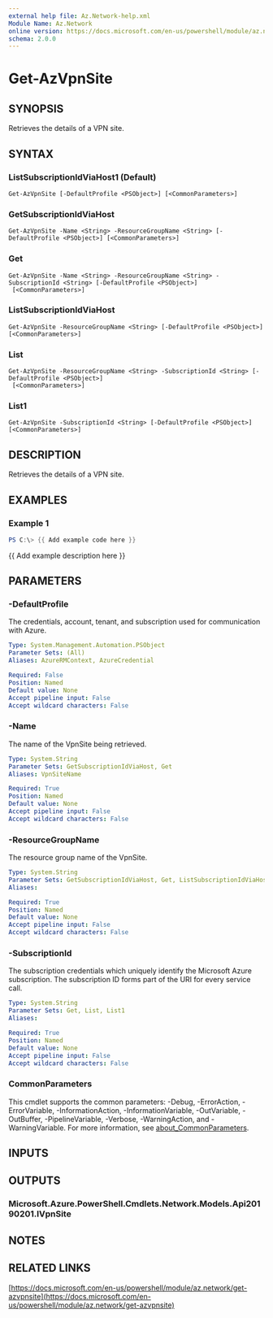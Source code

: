 ```yaml
---
external help file: Az.Network-help.xml
Module Name: Az.Network
online version: https://docs.microsoft.com/en-us/powershell/module/az.network/get-azvpnsite
schema: 2.0.0
---
```


# Get-AzVpnSite

## SYNOPSIS
Retrieves the details of a VPN site.

## SYNTAX

### ListSubscriptionIdViaHost1 (Default)
```
Get-AzVpnSite [-DefaultProfile <PSObject>] [<CommonParameters>]
```

### GetSubscriptionIdViaHost
```
Get-AzVpnSite -Name <String> -ResourceGroupName <String> [-DefaultProfile <PSObject>] [<CommonParameters>]
```

### Get
```
Get-AzVpnSite -Name <String> -ResourceGroupName <String> -SubscriptionId <String> [-DefaultProfile <PSObject>]
 [<CommonParameters>]
```

### ListSubscriptionIdViaHost
```
Get-AzVpnSite -ResourceGroupName <String> [-DefaultProfile <PSObject>] [<CommonParameters>]
```

### List
```
Get-AzVpnSite -ResourceGroupName <String> -SubscriptionId <String> [-DefaultProfile <PSObject>]
 [<CommonParameters>]
```

### List1
```
Get-AzVpnSite -SubscriptionId <String> [-DefaultProfile <PSObject>] [<CommonParameters>]
```

## DESCRIPTION
Retrieves the details of a VPN site.

## EXAMPLES

### Example 1
```powershell
PS C:\> {{ Add example code here }}
```

{{ Add example description here }}

## PARAMETERS

### -DefaultProfile
The credentials, account, tenant, and subscription used for communication with Azure.

```yaml
Type: System.Management.Automation.PSObject
Parameter Sets: (All)
Aliases: AzureRMContext, AzureCredential

Required: False
Position: Named
Default value: None
Accept pipeline input: False
Accept wildcard characters: False
```

### -Name
The name of the VpnSite being retrieved.

```yaml
Type: System.String
Parameter Sets: GetSubscriptionIdViaHost, Get
Aliases: VpnSiteName

Required: True
Position: Named
Default value: None
Accept pipeline input: False
Accept wildcard characters: False
```

### -ResourceGroupName
The resource group name of the VpnSite.

```yaml
Type: System.String
Parameter Sets: GetSubscriptionIdViaHost, Get, ListSubscriptionIdViaHost, List
Aliases:

Required: True
Position: Named
Default value: None
Accept pipeline input: False
Accept wildcard characters: False
```

### -SubscriptionId
The subscription credentials which uniquely identify the Microsoft Azure subscription.
The subscription ID forms part of the URI for every service call.

```yaml
Type: System.String
Parameter Sets: Get, List, List1
Aliases:

Required: True
Position: Named
Default value: None
Accept pipeline input: False
Accept wildcard characters: False
```

### CommonParameters
This cmdlet supports the common parameters: -Debug, -ErrorAction, -ErrorVariable, -InformationAction, -InformationVariable, -OutVariable, -OutBuffer, -PipelineVariable, -Verbose, -WarningAction, and -WarningVariable. For more information, see [about_CommonParameters](http://go.microsoft.com/fwlink/?LinkID=113216).

## INPUTS

## OUTPUTS

### Microsoft.Azure.PowerShell.Cmdlets.Network.Models.Api20190201.IVpnSite
## NOTES

## RELATED LINKS

[https://docs.microsoft.com/en-us/powershell/module/az.network/get-azvpnsite](https://docs.microsoft.com/en-us/powershell/module/az.network/get-azvpnsite)

